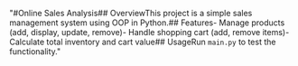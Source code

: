 "#Online Sales Analysis## OverviewThis project is a simple sales management system using OOP in Python.## Features- Manage products (add, display, update, remove)- Handle shopping cart (add, remove items)- Calculate total inventory and cart value## UsageRun `main.py` to test the functionality." 
